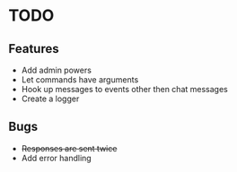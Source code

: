 TODO
====

Features
---

* Add admin powers
* Let commands have arguments
* Hook up messages to events other then chat messages
* Create a logger

Bugs
---
* ~~Responses are sent twice~~
* Add error handling